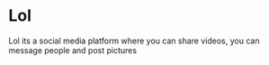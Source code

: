# Lol
Lol its a social media platform where you can share videos, you can message people and post pictures 
